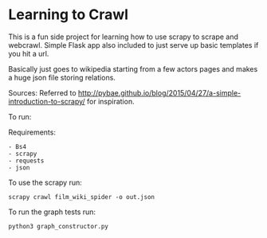 # Learning to Crawl

This is a fun side project for learning how to use scrapy to scrape and webcrawl.
Simple Flask app also included to just serve up basic templates if you hit a url.

Basically just goes to wikipedia starting from a few actors pages and makes a huge json file storing relations.

Sources:
Referred to http://pybae.github.io/blog/2015/04/27/a-simple-introduction-to-scrapy/ for inspiration. 


To run:

Requirements:  

    - Bs4  
    - scrapy
    - requests
    - json
    

To use the scrapy run:  

    scrapy crawl film_wiki_spider -o out.json
    
To run the graph tests run:  

    python3 graph_constructor.py
    


